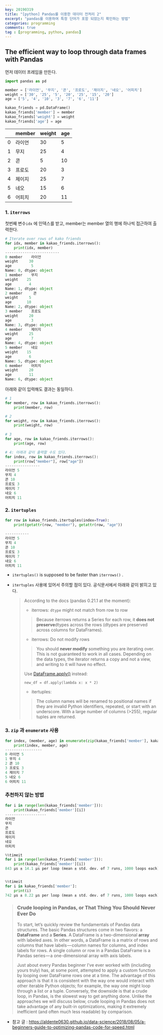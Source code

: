 ```yaml
---
key: 20190319
title: "[python] Pandas를 이용한 데이터 전처리 2"
excerpt: "pandas를 이용하여 특정 단어가 포함 되었는지 확인하는 방법"
categories: programming
comments: true
tag : [programming, python, pandas]
---
```


## The efficient way to loop through data frames with Pandas

먼저 데이터 프레임을 만든다.

```python
import pandas as pd

member = ['라이언', '무지', '콘', '프로도', '제이지', '네오', '어피치']
weight = ['30', '25', '5', '20', '25', '15', '20']
age = ['5', '4', '10', '3', '7', '6', '11']

kakao_friends = pd.DataFrame()
kakao_friends['member'] = member
kakao_friends['weight'] = weight
kakao_friends['age'] = age
```

|      | member | weight | age  |
| ---- | ------ | ------ | ---- |
| 0    | 라이언 | 30     | 5    |
| 1    | 무지   | 25     | 4    |
| 2    | 콘     | 5      | 10   |
| 3    | 프로도 | 20     | 3    |
| 4    | 제이지 | 25     | 7    |
| 5    | 네오   | 15     | 6    |
| 6    | 어피치 | 20     | 11   |



### 1. `iterrows`

첫번째 변수`idx` 에 인덱스를 받고,  member는 member 열의 행에 하나씩 접근하여 출력한다.

```python
# Iterate over rows of kako friends
for idx, member in kakao_friends.iterrows():
    print(idx, member)
-------------------------
0 member    라이언
weight     30
age         5
Name: 0, dtype: object
1 member    무지
weight    25
age        4
Name: 1, dtype: object
2 member     콘
weight     5
age       10
Name: 2, dtype: object
3 member    프로도
weight     20
age         3
Name: 3, dtype: object
4 member    제이지
weight     25
age         7
Name: 4, dtype: object
5 member    네오
weight    15
age        6
Name: 5, dtype: object
6 member    어피치
weight     20
age        11
Name: 6, dtype: object
```



아래와 같이 입력해도 결과는 동일하다.

```python
# 1
for member, row in kakao_friends.iterrows():
    print(member, row)

# 2    
for weight, row in kakao_friends.iterrows():
    print(weight, row)
    
# 3
for age, row in kakao_friends.iterrows():
    print(age, row)
```



```python
# 4: 아래과 같이 출력할 수도 있다.
for index, row in kakao_friends.iterrows():
    print(row["member"], row["age"])
---------------- 
라이언 5
무지 4
콘 10
프로도 3
제이지 7
네오 6
어피치 11
```





### 2. `itertuples`

```python
for row in kakao_friends.itertuples(index=True):
    print(getattr(row, "member"), getattr(row, "age"))
    
-----------
라이언 5
무지 4
콘 10
프로도 3
제이지 7
네오 6
어피치 11
```



* `itertuples()` is supposed to be faster than `iterrows()` .

* `itertuples` 사용에 있어서 주의할 점이 있다. 공식문서에서 아래와 같이 밝히고 있다.

  > According to the docs (pandas 0.21.1 at the moment):
  >
  >- iterrows: `dtype` might not match from row to row
  >
  >  > Because iterrows returns a Series for each row, it **does not preserve**dtypes across the rows (dtypes are preserved across columns for DataFrames).
  >
  >- iterrows: Do not modify rows
  >
  >  > You should **never modify** something you are iterating over. This is not guaranteed to work in all cases. Depending on the data types, the iterator returns a copy and not a view, and writing to it will have no effect.
  >
  >  Use [DataFrame.apply()](http://pandas.pydata.org/pandas-docs/stable/generated/pandas.DataFrame.apply.html) instead:
  >
  >  ```
  >  new_df = df.apply(lambda x: x * 2)
  >  ```
  >
  >- itertuples:
  >
  >  > The column names will be renamed to positional names if they are invalid Python identifiers, repeated, or start with an underscore. With a large number of columns (>255), regular tuples are returned.
  >
  >





### 3. `zip` 과 `enumerate` 사용

```python
for index, (member, age) in enumerate(zip(kakao_friends['member'], kakao_friends['age'])):
    print(index, member, age)
-----------------
0 라이언 5
1 무지 4
2 콘 10
3 프로도 3
4 제이지 7
5 네오 6
6 어피치 11
```





### 추천하지 않는 방법

```python
for i in range(len(kakao_friends['member'])):
    print(kakao_friends['member'][i])
-------------------
라이언
무지
콘
프로도
제이지
네오
어피치
```



```python
%%timeit
for i in range(len(kakao_friends['member'])):
    print(kakao_friends['member'][i])
843 µs ± 14.1 µs per loop (mean ± std. dev. of 7 runs, 1000 loops each)


%%timeit
for i in kakao_friends['member']:
    print(i)
742 µs ± 8.22 µs per loop (mean ± std. dev. of 7 runs, 1000 loops each)
```

>### Crude looping in Pandas, or That Thing You Should Never Ever Do
>
>To start, let’s quickly review the fundamentals of Pandas data structures. The basic Pandas structures come in two flavors: a **DataFrame** and a **Series**. A DataFrame is a two-dimensional **array** with labeled axes. In other words, a DataFrame is a matrix of rows and columns that have labels — column names for columns, and index labels for rows. A single column or row in a Pandas DataFrame is a Pandas series — a one-dimensional array with axis labels.
>
>Just about every Pandas beginner I’ve ever worked with (including yours truly) has, at some point, attempted to apply a custom function by looping over DataFrame rows one at a time. The advantage of this approach is that it is consistent with the way one would interact with other iterable Python objects; for example, the way one might loop through a list or a tuple. Conversely, the downside is that a crude loop, in Pandas, is the slowest way to get anything done. Unlike the approaches we will discuss below, crude looping in Pandas does not take advantage of any built-in optimizations, making it extremely inefficient (and often much less readable) by comparison.
>
>[출처]: https://engineering.upside.com/a-beginners-guide-to-optimizing-pandas-code-for-speed-c09ef2c6a4d6	"A Beginner’s Guide to Optimizing Pandas Code for Speed"



* 참고 글 : https://aldente0630.github.io/data-science/2018/08/05/a-beginners-guide-to-optimizing-pandas-code-for-speed.html